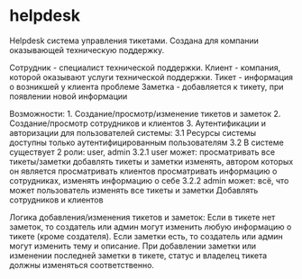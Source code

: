 # helpdesk

Helpdesk система управления тикетами. Создана для компании оказывающей техническую поддержку.


Сотрудник - специалист технической поддержки.
Клиент - компания, которой оказывают услуги технической поддержки.
Тикет - информация о возникшей у клиента проблеме
Заметка - добавляется к тикету, при появлении новой информации

Возможности:
    1. Создание/просмотр/изменение тикетов и заметок
    2. Создание/просмотр сотрудников и клиентов
    3. Аутентификации и авторизации для пользователей системы:
        3.1 Ресурсы системы доступны только аутентифицированным пользователям
        3.2 В системе существует 2 роли: user, admin
             3.2.1 user может:
               просматривать все тикеты/заметки
               добавлять тикеты и заметки
               изменять, автором которых он является
               просматривать клиентов
               просматривать информацию о сотрудниках, изменять информацию о себе
             3.2.2 admin может:
               всё, что может пользователь
               изменять все тикеты и заметки
               Добавлять сотрудников и клиентов

Логика добавления/изменения тикетов и заметок:
  Если в тикете нет заметок, то создатель или админ могут изменить любую информацию о тикете (кроме создателя).
  Если заметки есть, то создатель или админ могут изменить тему и описание.
  При добавлении заметки или изменении последней заметки в тикете, статус и владелец тикета должны изменяться соответственно.




